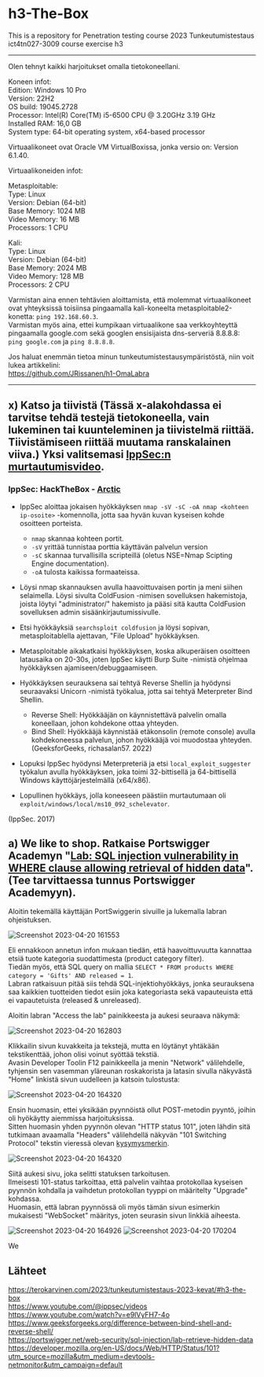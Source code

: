 # h3-The-Box
This is a repository for Penetration testing course 2023 Tunkeutumistestaus ict4tn027-3009 course exercise h3

---
Olen tehnyt kaikki harjoitukset omalla tietokoneellani. </br>

Koneen infot: </br>
Edition: Windows 10 Pro </br>
Version: 22H2 </br>
OS build: 19045.2728 </br>
Processor: Intel(R) Core(TM) i5-6500 CPU @ 3.20GHz   3.19 GHz </br>
Installed RAM: 16,0 GB </br>
System type: 64-bit operating system, x64-based processor </br>

Virtuaalikoneet ovat Oracle VM VirtualBoxissa, jonka versio on: Version 6.1.40. </br>

Virtuaalikoneiden infot: </br>

Metasploitable: </br>
Type: Linux </br>
Version: Debian (64-bit) </br>
Base Memory: 1024 MB </br>
Video Memory: 16 MB </br>
Processors: 1 CPU

Kali: </br>
Type: Linux </br>
Version: Debian (64-bit) </br>
Base Memory: 2024 MB </br>
Video Memory: 128 MB </br>
Processors: 2 CPU

Varmistan aina ennen tehtävien aloittamista, että molemmat virtuaalikoneet ovat yhteyksissä toisiinsa pingaamalla kali-koneelta metasploitable2-konetta: `ping 192.168.60.3`. </br>
Varmistan myös aina, ettei kumpikaan virtuaalikone saa verkkoyhteyttä pingaamalla google.com sekä googlen ensisijaista dns-serveriä 8.8.8.8: `ping google.com` ja `ping 8.8.8.8`.

Jos haluat enemmän tietoa minun tunkeutumistestausympäristöstä, niin voit lukea artikkelini: </br>
https://github.com/JRissanen/h1-OmaLabra

---

## x) Katso ja tiivistä (Tässä x-alakohdassa ei tarvitse tehdä testejä tietokoneella, vain lukeminen tai kuunteleminen ja tiivistelmä riittää. Tiivistämiseen riittää muutama ranskalainen viiva.) Yksi valitsemasi [IppSec:n murtautumisvideo](https://www.youtube.com/@ippsec/videos).

### IppSec: HackTheBox - [Arctic](https://www.youtube.com/watch?v=e9lVyFH7-4o)

* IppSec aloittaa jokaisen hyökkäyksen `nmap -sV -sC -oA nmap <kohteen ip-osoite>` -komennolla, jotta
saa hyvän kuvan kyseisen kohde osoitteen porteista.
  * `nmap` skannaa kohteen portit.
  * `-sV` yrittää tunnistaa porttia käyttävän palvelun version
  * `-sC` skannaa turvallisilla scripteillä (oletus NSE=Nmap Scipting Engine documentation).
  * `-oA` tulosta kaikissa formaateissa.

* Löysi nmap skannauksen avulla haavoittuvaisen portin ja meni siihen selaimella. Löysi sivulta
ColdFusion -nimisen sovelluksen hakemistoja, joista löytyi "administrator/" hakemisto ja pääsi 
sitä kautta ColdFusion sovelluksen admin sisäänkirjautumissivulle.

* Etsi hyökkäyksiä `searchsploit coldfusion` ja löysi sopivan, metasploitablella ajettavan, 
"File Upload" hyökkäyksen.

* Metasploitable aikakatkaisi hyökkäyksen, koska alkuperäisen osoitteen latausaika on 20-30s, joten 
IppSec käytti Burp Suite -nimistä ohjelmaa hyökkäyksen ajamiseen/debuggaamiseen.

* Hyökkäyksen seurauksena sai tehtyä Reverse Shellin ja hyödynsi seuraavaksi Unicorn -nimistä työkalua,
jotta sai tehtyä Meterpreter Bind Shellin.
  * Reverse Shell: Hyökkääjän on käynnistettävä palvelin omalla koneellaan, johon kohdekone ottaa yhteyden.
  * Bind Shell: Hyökkääjä käynnistää etäkonsolin (remote console) avulla kohdekoneessa palvelun, johon hyökkääjä voi muodostaa yhteyden. </br>
   (GeeksforGeeks, richasalan57. 2022) 

* Lopuksi IppSec hyödynsi Meterpreteriä ja etsi `local_exploit_suggester` työkalun avulla hyökkäyksen, joka toimi 32-bittisellä ja 64-bittisellä Windows käyttöjärjestelmällä (x64/x86).

* Lopullinen hyökkäys, jolla koneeseen päästiin murtautumaan oli `exploit/windows/local/ms10_092_schelevator`.

(IppSec. 2017)

## a) We like to shop. Ratkaise Portswigger Academyn "[Lab: SQL injection vulnerability in WHERE clause allowing retrieval of hidden data](https://portswigger.net/web-security/sql-injection/lab-retrieve-hidden-data)". (Tee tarvittaessa tunnus Portswigger Academyyn).

Aloitin tekemällä käyttäjän PortSwiggerin sivuille ja lukemalla labran ohjeistuksen.

![Screenshot 2023-04-20 161553](https://user-images.githubusercontent.com/116954333/233378766-c5da33ea-1730-4855-8811-153c5ab11de4.png)

Eli ennakkoon annetun infon mukaan tiedän, että haavoittuvuutta kannattaa etsiä tuote kategoria suodattimesta (product category filter). </br>
Tiedän myös, että SQL query on mallia `SELECT * FROM products WHERE category = 'Gifts' AND released = 1`. </br>
Labran ratkaisuun pitää siis tehdä SQL-injektiohyökkäys, jonka seurauksena saa kaikkien tuotteiden tiedot esiin joka kategoriasta sekä vapauteuista että ei vapautetuista (released & unreleased).

Aloitin labran "Access the lab" painikkeesta ja aukesi seuraava näkymä:

![Screenshot 2023-04-20 162803](https://user-images.githubusercontent.com/116954333/233382874-20ecde37-1bb1-438c-9382-503340c1039d.png)

Klikkailin sivun kuvakkeita ja tekstejä, mutta en löytänyt yhtäkään tekstikenttää, johon olisi voinut syöttää tekstiä. </br>
Avasin Developer Toolin F12 painikkeella ja menin "Network" välilehdelle, tyhjensin sen vasemman yläreunan roskakorista ja latasin sivulla näkyvästä "Home" linkistä sivun uudelleen ja katsoin tulostusta:

![Screenshot 2023-04-20 164320](https://user-images.githubusercontent.com/116954333/233392355-d0dbfbd0-8b7e-47aa-ad8e-a3dcf1d206e9.png)

Ensin huomasin, ettei yksikään pyynnöistä ollut POST-metodin pyyntö, joihin oli hyökäytty aiemmissa harjoituksissa. </br>
Sitten huomasin yhden pyynnön olevan "HTTP status 101", joten lähdin sitä tutkimaan avaamalla "Headers" välilehdellä näkyvän "101 Switching Protocol" tekstin vieressä olevan [kysymysmerkin](https://developer.mozilla.org/en-US/docs/Web/HTTP/Status/101?utm_source=mozilla&utm_medium=devtools-netmonitor&utm_campaign=default). </br>

![Screenshot 2023-04-20 164320](https://user-images.githubusercontent.com/116954333/233389493-9303b938-75bf-4f41-9b7a-4cc36bc5c0d5.png)

Siitä aukesi sivu, joka selitti statuksen tarkoitusen. </br>
Ilmeisesti 101-status tarkoittaa, että palvelin vaihtaa protokollaa kyseisen pyynnön kohdalla ja vaihdetun protokollan tyyppi on määritelty "Upgrade" kohdassa. </br>
Huomasin, että labran pyynnössä oli myös tämän sivun esimerkin mukaisesti "WebSocket" määritys, joten seurasin sivun linkkiä aiheesta.

![Screenshot 2023-04-20 164926](https://user-images.githubusercontent.com/116954333/233394058-a8a047dc-f32e-4e0c-8007-4ba1241e12f3.png)
![Screenshot 2023-04-20 170204](https://user-images.githubusercontent.com/116954333/233393809-794306f4-835a-438a-b463-940584d5fb52.png)

We










## Lähteet

https://terokarvinen.com/2023/tunkeutumistestaus-2023-kevat/#h3-the-box </br>
https://www.youtube.com/@ippsec/videos </br>
https://www.youtube.com/watch?v=e9lVyFH7-4o </br>
https://www.geeksforgeeks.org/difference-between-bind-shell-and-reverse-shell/ </br>
https://portswigger.net/web-security/sql-injection/lab-retrieve-hidden-data </br>
https://developer.mozilla.org/en-US/docs/Web/HTTP/Status/101?utm_source=mozilla&utm_medium=devtools-netmonitor&utm_campaign=default </br>











